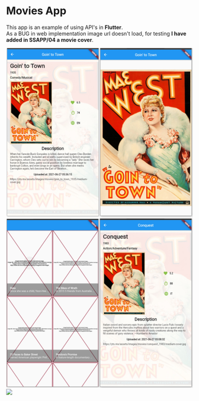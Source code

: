# Movies App 

This app is an example of using API's in **Flutter**.  
As a BUG in web implementation image url doesn't load, for testing **I have added in SSAPP/04 a movie cover**.

![](/SSAPP/04/Imagine2.jpg)
![](/SSAPP/04/Imagine3.jpg)
![](/SSAPP/04/Media1.gif)